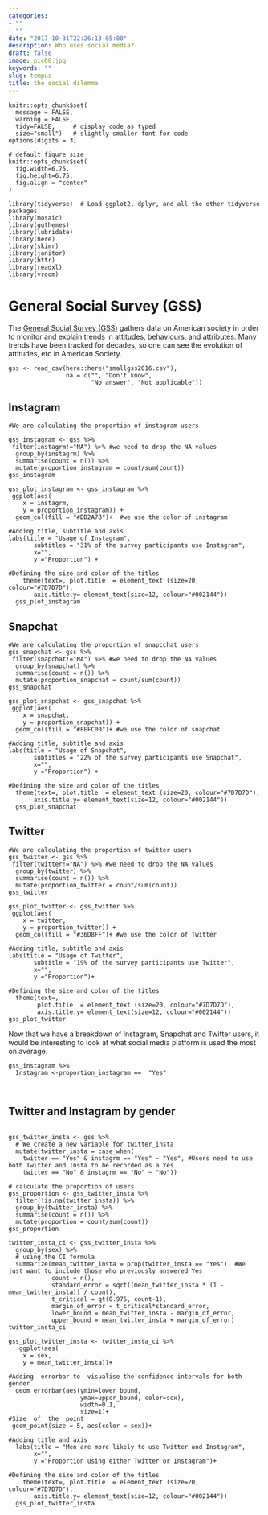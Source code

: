 ```yaml
---
categories:
- ""
- ""
date: "2017-10-31T22:26:13-05:00"
description: Who uses social media?
draft: false
image: pic08.jpg
keywords: ""
slug: tempus
title: the social dilemma
---
```

```{r, setup, include=FALSE}
knitr::opts_chunk$set(
  message = FALSE, 
  warning = FALSE, 
  tidy=FALSE,     # display code as typed
  size="small")   # slightly smaller font for code
options(digits = 3)

# default figure size
knitr::opts_chunk$set(
  fig.width=6.75, 
  fig.height=6.75,
  fig.align = "center"
)
```


```{r load-libraries, include=FALSE}
library(tidyverse)  # Load ggplot2, dplyr, and all the other tidyverse packages
library(mosaic)
library(ggthemes)
library(lubridate)
library(here)
library(skimr)
library(janitor)
library(httr)
library(readxl)
library(vroom)
```


# General Social Survey (GSS)

The [General Social Survey (GSS)](http://www.gss.norc.org/) gathers data on American society in order to monitor and explain trends in attitudes, behaviours, and attributes. Many trends have been tracked for decades, so one can see the evolution of attitudes, etc in American Society.

```{r, read_gss_data, cache=TRUE}
gss <- read_csv(here::here("smallgss2016.csv"), 
                na = c("", "Don't know",
                       "No answer", "Not applicable"))

```

## Instagram

```{r, insta}
#We are calculating the proportion of instagram users

gss_instagram <- gss %>%
 filter(instagrm!="NA") %>% #we need to drop the NA values
  group_by(instagrm) %>% 
  summarise(count = n()) %>% 
  mutate(proportion_instagram = count/sum(count)) 
gss_instagram
```
```{r, instagram_visualisation}
gss_plot_instagram <- gss_instagram %>%
 ggplot(aes(
    x = instagrm,
    y = proportion_instagram)) +
  geom_col(fill = "#DD2A7B")+  #we use the color of instagram
 
#Adding title, subtitle and axis 
labs(title = "Usage of Instagram",
       subtitles = "31% of the survey participants use Instagram",
       x="",
       y ="Proportion") +

#Defining the size and color of the titles
    theme(text=, plot.title  = element_text (size=20, colour="#7D7D7D"),
       axis.title.y= element_text(size=12, colour="#002144"))
  gss_plot_instagram
```

## Snapchat

```{r, snapchat}
#We are calculating the proportion of snapcchat users
gss_snapchat <- gss %>%
 filter(snapchat!="NA") %>% #we need to drop the NA values
  group_by(snapchat) %>% 
  summarise(count = n()) %>% 
  mutate(proportion_snapchat = count/sum(count)) 
gss_snapchat

```
```{r, snapchat_visualisation}
gss_plot_snapchat <- gss_snapchat %>%
 ggplot(aes(
    x = snapchat,
    y = proportion_snapchat)) +
  geom_col(fill = "#FEFC00")+ #we use the color of snapchat

#Adding title, subtitle and axis  
labs(title = "Usage of Snapchat",
       subtitles = "22% of the survey participants use Snapchat",
       x="",
       y ="Proportion") +

#Defining the size and color of the titles
  theme(text=, plot.title  = element_text (size=20, colour="#7D7D7D"),
       axis.title.y= element_text(size=12, colour="#002144"))
  gss_plot_snapchat
```
## Twitter

```{r,twitter}
#We are calculating the proportion of twitter users
gss_twitter <- gss %>%
 filter(twitter!="NA") %>% #we need to drop the NA values
  group_by(twitter) %>% 
  summarise(count = n()) %>% 
  mutate(proportion_twitter = count/sum(count)) 
gss_twitter
```

```{r, twitter_visualisation}
gss_plot_twitter <- gss_twitter %>%
 ggplot(aes(
    x = twitter,
    y = proportion_twitter)) +
  geom_col(fill = "#36D8FF")+ #we use the color of Twitter
  
#Adding title, subtitle and axis
labs(title = "Usage of Twitter",
       subtitle = "19% of the survey participants use Twitter",
       x="",
       y ="Proportion")+
  
#Defining the size and color of the titles
  theme(text=, 
        plot.title  = element_text (size=20, colour="#7D7D7D"),
        axis.title.y= element_text(size=12, colour="#002144"))
gss_plot_twitter

```

Now that we have a breakdown of Instagram, Snapchat and Twitter users, it would be interesting to look at what social media platform is used the most on average.
```{r, most_users}
gss_instagram %>%
  Instagram <-proportion_instagram ==  "Yes"



```

## Twitter and Instagram by gender

```{r, gender}

gss_twitter_insta <- gss %>%
  # We create a new variable for twitter_insta
  mutate(twitter_insta = case_when(
    twitter == "Yes" & instagrm == "Yes" ~ "Yes", #Users need to use both Twitter and Insta to be recorded as a Yes
    twitter == "No" & instagrm == "No" ~ "No")) 
  
# calculate the proportion of users
gss_proportion <- gss_twitter_insta %>%
  filter(!is.na(twitter_insta)) %>% 
  group_by(twitter_insta) %>% 
  summarise(count = n()) %>% 
  mutate(proportion = count/sum(count)) 
gss_proportion

```

```{r,confidence_interval}
twitter_insta_ci <- gss_twitter_insta %>%
  group_by(sex) %>%
  # using the CI formula
  summarize(mean_twitter_insta = prop(twitter_insta == "Yes"), #We just want to include those who previously answered Yes
            count = n(),
            standard_error = sqrt((mean_twitter_insta * (1 - mean_twitter_insta)) / count),
            t_critical = qt(0.975, count-1),
            margin_of_error = t_critical*standard_error,
            lower_bound = mean_twitter_insta - margin_of_error,
            upper_bound = mean_twitter_insta + margin_of_error)
twitter_insta_ci
```

```{r, twitter_insta_visualisation}
gss_plot_twitter_insta <- twitter_insta_ci %>%
   ggplot(aes(
    x = sex,
    y = mean_twitter_insta))+

#Adding  errorbar to  visualise the confidence intervals for both gender
  geom_errorbar(aes(ymin=lower_bound, 
                    ymax=upper_bound, color=sex), 
                    width=0.1,
                    size=1)+
#Size  of  the  point
 geom_point(size = 5, aes(color = sex))+
  
#Adding title and axis
  labs(title = "Men are more likely to use Twitter and Instagram",
       x="",
       y ="Proportion using either Twitter or Instagram")+

#Defining the size and color of the titles
    theme(text=, plot.title  = element_text (size=20, colour="#7D7D7D"),
       axis.title.y= element_text(size=12, colour="#002144"))
  gss_plot_twitter_insta
```